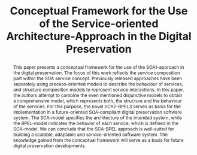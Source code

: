 ---
abstract: This paper presents a conceptual framework for the use of the SOA1-approach
  in the digital preservation. The focus of this work reflects the service composition
  part within the SOA service concept. Previously released approaches have been separately
  using process-oriented models to describe the behaviour of services, and structure
  composition models to represent service interactions. In this paper, the authors
  attempt to combine the even mentioned disjunctive models to obtain a comprehensive
  model, which represents both, the structure and the behaviour of the services. For
  this purpose, the novel SCA2-BPEL3 serves as basis for the implementation in a future-oriented
  SOA-compliant digital preservation software system. The SCA-model specifies the
  architecture of the intended system, while the BPEL-model indicates the behavior
  of each service, which is defined in the SCA-model. We can conclude that the SCA-BPEL
  approach is well-suited for building a scalable, adaptable and service-oriented
  software system. The knowledge gained from the conceptual framework will serve as
  a basis for future digital preservation developments.
creators:
- Saul, Christian
- Klett, Fanny
date: null
document_url: https://services.phaidra.univie.ac.at/api/object/o:294163/download
grand_parent: iPRES
institutions: []
keywords:
- london
- service oriented architectures
- digital preservation
- service component architecture
- business process execution language
landing_page_url: https://phaidra.univie.ac.at/o:294163
language: eng
layout: publication
license: CC BY-SA 3.0 AT
notes_url: null
parent: iPRES 2008
publication_type: paper
size: 83627
slides_url: null
source_name: iPRES
title: Conceptual Framework for the Use of the Service-oriented Architecture-Approach
  in the Digital Preservation
year: 2008
---